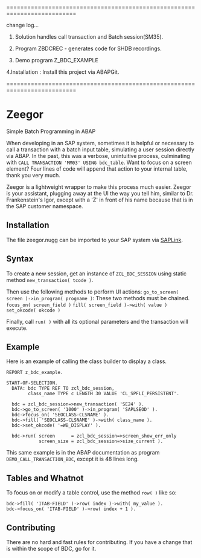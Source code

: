 ==========================================================================

change log...

1. Solution handles call transaction and Batch session(SM35).

2. Program ZBDCREC - generates code for SHDB recordings.

3. Demo program Z_BDC_EXAMPLE

4.Installation : Install this project via ABAPGit. 

==========================================================================

Zeegor
======

Simple Batch Programming in ABAP

When developing in an SAP system, sometimes it is helpful or necessary to call a transaction with a batch input table, simulating a user session directly via ABAP.  In the past, this was a verbose, unintuitive process, culminating with `CALL TRANSACTION 'MM03' USING bdc_table`. Want to focus on a screen element? Four lines of code will append that action to your internal table, thank you very much.

Zeegor is a lightweight wrapper to make this process much easier.  Zeegor is your assistant, plugging away at the UI the way you tell him, similar to Dr. Frankenstein's Igor, except with a 'Z' in front of his name because that is in the SAP customer namespace.

Installation
------------
The file zeegor.nugg can be imported to your SAP system via [SAPLink](https://code.google.com/p/saplink/).

Syntax
------
To create a new session, get an instance of `ZCL_BDC_SESSION` using static method `new_transaction( tcode )`.

Then use the following methods to perform UI actions:
`go_to_screen( screen )->in_program( progname )`: These two methods must be chained.
`focus_on( screen_field )`
`fill( screen_field )->with( value )`
`set_okcode( okcode )`

Finally, call `run( )` with all its optional parameters and the transaction will execute.

Example
-------
Here is an example of calling the class builder to display a class.

    REPORT z_bdc_example.
    
    START-OF-SELECTION.
      DATA: bdc TYPE REF TO zcl_bdc_session,
            class_name TYPE c LENGTH 30 VALUE 'CL_SPFLI_PERSISTENT'.
            
      bdc = zcl_bdc_session=>new_transaction( 'SE24' ).
      bdc->go_to_screen( '1000' )->in_program( 'SAPLSEOD' ).
      bdc->focus_on( 'SEOCLASS-CLSNAME' ).
      bdc->fill( 'SEOCLASS-CLSNAME' )->with( class_name ).
      bdc->set_okcode( '=WB_DISPLAY' ).

      bdc->run( screen      = zcl_bdc_session=>screen_show_err_only
                screen_size = zcl_bdc_session=>size_current ).
                  
This same example is in the ABAP documentation as program `DEMO_CALL_TRANSACTION_BDC`, except it is 48 lines long.

Tables and Whatnot
------------------
To focus on or modify a table control, use the method `row( )` like so:

    bdc->fill( 'ITAB-FIELD' )->row( index )->with( my_value ).
    bdc->focus_on( 'ITAB-FIELD' )->row( index + 1 ).
    
Contributing
------------
There are no hard and fast rules for contributing.  If you have a change that is within the scope of BDC, go for it.
